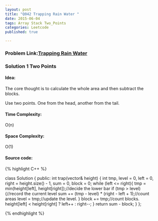 ```yaml
---
layout: post
title: "Q042 Trapping Rain Water "
date: 2015-06-04
tags: Array Stack Two_Points
categories: Leetcode
published: true

---
```

### Problem Link:[Trapping Rain Water ](https://leetcode.com/problems/trapping-rain-water/) 

### Solution 1 Two Points

#### Idea:

The core thought is to calculate the whole area and then subtract the blocks.

Use two points. One from the head, another from the tail. 

#### Time Complexity:
O(n)

#### Space Complexity:
O(1)

#### Source code:
{% highlight C++ %}

class Solution {
public:
    int trap(vector<int>& height) {
        int tmp, level = 0, left = 0, right = height.size() - 1, sum = 0, block = 0;
        while (left <= right){
            tmp = min(height[left], height[right]);//decide the lower bar
            if (tmp > level){//record the current level
                sum += (tmp - level) * (right - left + 1);//count areas
                level = tmp;//update the level.
            }
            block += tmp;//count blocks.
            height[left] < height[right] ? left++ : right--;
        }
        return sum - block;
    }
};

{% endhighlight %}


